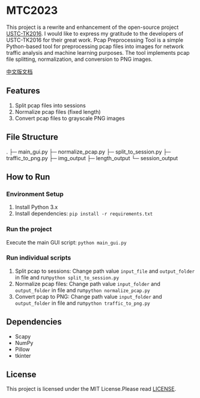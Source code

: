 # MTC2023

This project is a rewrite and enhancement of the open-source project [USTC-TK2016](https://github.com/USTC-TK2016). I would like to express my gratitude to the developers of USTC-TK2016 for their great work. Pcap Preprocessing Tool is a simple Python-based tool for preprocessing pcap files into images for network traffic analysis and machine learning purposes. The tool implements pcap file splitting, normalization, and conversion to PNG images.

[中文版文档](./README_CN.md)

## Features

1. Split pcap files into sessions
2. Normalize pcap files (fixed length)
3. Convert pcap files to grayscale PNG images

## File Structure

.
├─ main_gui.py
├─ normalize_pcap.py
├─ split_to_session.py
├─ traffic_to_png.py
├─ img_output
├─ length_output
└─ session_output

## How to Run

### Environment Setup

1. Install Python 3.x
2. Install dependencies: `pip install -r requirements.txt`

### Run the project

Execute the main GUI script: `python main_gui.py`

### Run individual scripts

1. Split pcap to sessions: Change path value `input_file` and `output_folder` in file and run`python split_to_session.py`
2. Normalize pcap files: Change path value `input_folder` and `output_folder` in file and run`python normalize_pcap.py`
3. Convert pcap to PNG: Change path value `input_folder` and `output_folder` in file and run`python traffic_to_png.py`

## Dependencies

- Scapy
- NumPy
- Pillow
- tkinter

## License

This project is licensed under the MIT License.Please read [LICENSE](./LICENSE).
